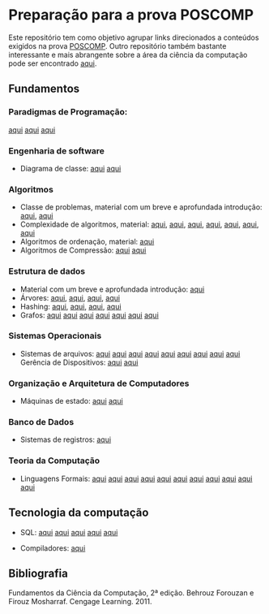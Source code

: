 # Preparação para a prova POSCOMP

Este repositório tem como objetivo agrupar links direcionados a conteúdos exigidos na prova [POSCOMP](https://www.sbc.org.br/home/educacao/poscomp). Outro repositório também bastante interessante e mais abrangente sobre a área da ciência da computação pode ser encontrado [aqui](https://github.com/emanoelvianna/lista-interessante).

## Fundamentos

### Paradigmas de Programação:
[aqui](https://fit.faccat.br/~guto/artigos/Artigo_Paradigmas_de_Programacao.pdf)
[aqui](http://maradentro.com.br/wp-content/uploads/2014/09/Paradigmas_apostila.pdf)
[aqui](http://www.decom.ufop.br/romildo/2016-2/bcc222/slides/01-introducao.pdf)
### Engenharia de software
* Diagrama de classe:
[aqui](https://www.ibm.com/developerworks/br/rational/library/content/RationalEdge/sep04/bell/index.html)
[aqui](https://homepages.dcc.ufmg.br/~figueiredo/disciplinas/aulas/uml-diagrama-classes-relacionamentos_v01.pdf)

### Algoritmos

* Classe de problemas, material com um breve e aprofundada introdução: 
[aqui](https://www.ime.usp.br/~pf/analise_de_algoritmos/), 
[aqui](http://www.dcc.fc.up.pt/~nam/aulas/1516/classes.pdf)
* Complexidade de algoritmos, material: 
[aqui](http://www.faccamp.br/osvaldo/Analise%20de%20Algoritmos.pdf), 
[aqui](https://www.dcc.fc.up.pt/~fds/aulas/EDados/1314/Apontamentos/complexidade-1x2.pdf), 
[aqui](http://wiki.icmc.usp.br/images/d/de/Analise_complexidade.pdf), 
[aqui](https://docente.ifrn.edu.br/demetrioscoutinho/disciplinas/algoritmos/03-complexidade), 
[aqui](https://www.di.ubi.pt/~cbarrico/Disciplinas/ProgramacaoAlgoritmos/Downloads/Teorica_AnaliseComplexidade.pdf), 
[aqui](http://wiki.icmc.usp.br/images/5/55/Aula2_4agosto_complexidade1.pdf), 
[aqui](http://www.ufjf.br/eduardo_barrere/files/2013/03/APA_2013_aula4.pdf)
* Algoritmos de ordenação, material:
[aqui](https://homepages.dcc.ufmg.br/~cunha/teaching/20121/aeds2.html)
* Algoritmos de Compressão:
[aqui](http://multimedia.ufp.pt/)
[aqui](https://www.ime.usp.br/~pf/estruturas-de-dados/aulas/compress.html)

### Estrutura de dados

* Material com um breve e aprofundada introdução: 
[aqui](https://www.ime.usp.br/~pf/estruturas-de-dados/aulas/index.html)
* Árvores: 
[aqui](http://webserver2.tecgraf.puc-rio.br/eda/EDA_01_ArvBinBusca.pdf), 
[aqui](https://www.ime.usp.br/~pf/estruturas-de-dados/aulas/st-bst.html), 
[aqui](https://homepages.dcc.ufmg.br/~cunha/teaching/20121/aeds2/sbbs.pdf), 
[aqui](https://www2.unifap.br/furtado/files/2016/11/Aula5.pdf)
* Hashing: 
[aqui](https://homepages.dcc.ufmg.br/~cunha/teaching/20121/aeds2/hashing.pdf), 
[aqui](http://webserver2.tecgraf.puc-rio.br/eda/EDA_07_Hash.pdf), 
[aqui](http://www.ufjf.br/jairo_souza/files/2012/11/4-Hashing-Introdu%C3%A7%C3%A3o.pdf), 
[aqui](https://homepages.dcc.ufmg.br/~cunha/teaching/20121/aeds2/hashing.pdf)
* Grafos:
[aqui](https://www.ime.usp.br/~pf/teoriadosgrafos/)
[aqui](https://www.ime.usp.br/~pf/algoritmos_para_grafos/)
[aqui](https://www.ime.usp.br/~pf/algoritmos_em_grafos/)
[aqui](http://www.decom.ufop.br/menotti/paa101/)
[aqui](http://wiki.icmc.usp.br/images/f/fa/SCC0603022016GrafosConceitosBasicos.pdf)
[aqui](https://www.pucsp.br/~jarakaki/grafos/Aula4.pdf)
[aqui](http://www.decom.ufop.br/marco/ensino/bcc204/)

### Sistemas Operacionais 

* Sistemas de arquivos: 
[aqui](http://www.facom.ufu.br/~abdala/so/20_GSI018_6p.pdf)
[aqui](http://www.inf.ufrgs.br/~asc/sisop/pdf/aula13.pdf)
[aqui](http://www.cesarkallas.net/arquivos/apostilas/programacao/c_c++/c/PL06LinuxFS.PDF)
[aqui](http://www.ic.unicamp.br/~islene/2s2016-mc504/vfs.pdf)
[aqui](http://www.ic.unicamp.br/~islene/2s2014-mc514/vfs/bruno-wilson.pdf)
[aqui](https://www.inf.pucrs.br/~emoreno/undergraduate/CC/sisop/class_files/Aula13.pdf)
[aqui](http://wiki.icmc.usp.br/images/b/ba/Alg2_10.SistemasdeArquivos.pdf)
[aqui](https://docente.ifrn.edu.br/tadeuferreira/disciplinas/2015.2/sistemas-operacionais/Aula20.pdf)
[aqui](http://www.inf.ufrgs.br/~asc/sisop/pdf/aula14.pdf)
Gerência de Dispositivos:
[aqui](https://www.ime.usp.br/~adao/AGD.pdf)
[aqui](https://www.inf.pucrs.br/~emoreno/undergraduate/CC/sisop/class_files/Aula03)

### Organização e Arquitetura de Computadores

* Máquinas de estado:
[aqui](http://www.facom.ufu.br/~abdala/sd/MEFs.pdf)
[aqui](http://www.ic.unicamp.br/~cortes/mc602/slides/obsoleto/cap08_v3.pdf)

### Banco de Dados

* Sistemas de registros:
[aqui](http://www.din.uem.br/~yandre/AEDEP/organizacao-direta.pdf)

### Teoria da Computação 
* Linguagens Formais:
[aqui](http://www.unimep.br/~anbelgamo/LFA/Conceitos%20B%e1sicos.pdf)
[aqui](http://www.unimep.br/~anbelgamo/LFA/Linguagens%20Regulares.pdf)
[aqui](http://www.unimep.br/~anbelgamo/LFA/LinguagemLivreContexto.pdf)
[aqui](http://www.unimep.br/~anbelgamo/LFA/AutomatoPilha.pdf)
[aqui](https://edisciplinas.usp.br/pluginfile.php/1817119/mod_resource/content/1/formal_AFD.pdf)
[aqui](https://edisciplinas.usp.br/pluginfile.php/1703065/mod_resource/content/1/ling_gramaticas.pdf)
[aqui](https://edisciplinas.usp.br/pluginfile.php/1703577/mod_resource/content/1/ling_regulares.pdf)
[aqui](https://edisciplinas.usp.br/pluginfile.php/2119958/mod_resource/content/1/er.pdf)
[aqui](https://www.dei.isep.ipp.pt/~goreti/ficha4.pdf)
[aqui](http://www.unimep.br/~anbelgamo/LFA/M%e1quina%20Turing.pdf)
[aqui](http://wiki.icmc.usp.br/images/a/a3/SCC205Cap4.pdf)

## Tecnologia da computação
* SQL:
[aqui](http://aserlorenzo.com/manSQL/Oracle/toc.htm)
[aqui](http://www.inf.ufsc.br/~mario.dantas/cap4texto.pdf)
[aqui](https://www.ime.usp.br/~andrers/aulas/bd2005-1/aula13.html)
[aqui](https://homepages.dcc.ufmg.br/~clodoveu/files/CEGEO/XX.%20SQL.pdf)
[aqui](http://paginas.unisul.br/edson.thizon/PDF/aula2_algebra_calculo.pdf)

* Compiladores:
[aqui](http://www.unimep.br/~anbelgamo/compiladores/Compiladores%20-%20Introdu%E7%E3o.pdf)

## Bibliografia

Fundamentos da Ciência da Computação, 2ª edição. Behrouz Forouzan e Firouz Mosharraf. Cengage Learning. 2011.
